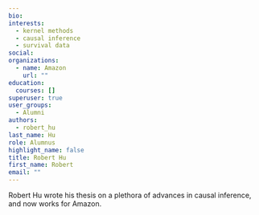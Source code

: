 ```yaml
---
bio: 
interests:
  - kernel methods
  - causal inference
  - survival data
social:
organizations:
  - name: Amazon
    url: ""
education:
  courses: []
superuser: true
user_groups:
  - Alumni
authors:
  - robert_hu
last_name: Hu
role: Alumnus
highlight_name: false
title: Robert Hu
first_name: Robert
email: ""
---
```

Robert Hu wrote his thesis on a plethora of advances in causal inference, and
now works for Amazon.
